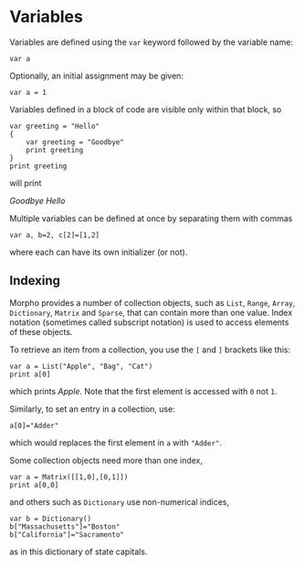 [comment]: # (Morpho variables help file)
[version]: # (0.5)

[toplevel]: #

# Variables
[tagvariables]: # (variables)
[tagvar]: # (var)

Variables are defined using the `var` keyword followed by the variable name:

    var a

Optionally, an initial assignment may be given:

    var a = 1

Variables defined in a block of code are visible only within that block, so

    var greeting = "Hello"
    {
        var greeting = "Goodbye"
        print greeting
    }
    print greeting

will print

*Goodbye*
*Hello*

Multiple variables can be defined at once by separating them with commas

    var a, b=2, c[2]=[1,2]

where each can have its own initializer (or not).

## Indexing
[taglb]: # ([)
[tagrb]: # (])
[tagindex]: # (index)
[tagsub]: # (subscript)

Morpho provides a number of collection objects, such as `List`, `Range`, `Array`, `Dictionary`, `Matrix` and `Sparse`, that can contain more than one value. Index notation (sometimes called subscript notation) is used to access elements of these objects.

To retrieve an item from a collection, you use the `[` and `]` brackets like this:

    var a = List("Apple", "Bag", "Cat")
    print a[0]

which prints *Apple*. Note that the first element is accessed with `0` not `1`.

Similarly, to set an entry in a collection, use:

    a[0]="Adder"

which would replaces the first element in `a` with `"Adder"`.

Some collection objects need more than one index,

    var a = Matrix([[1,0],[0,1]])
    print a[0,0]

and others such as `Dictionary` use non-numerical indices,

    var b = Dictionary()
    b["Massachusetts"]="Boston"
    b["California"]="Sacramento"

as in this dictionary of state capitals.

